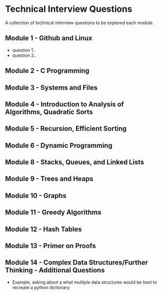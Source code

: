 # Technical Interview Questions

A collection of technical interview questions to be explored each module. 

## Module 1 - Github and Linux

* question 1..
* question 2..

## Module 2 - C Programming

## Module 3 - Systems and Files

## Module 4 - Introduction to Analysis of Algorithms, Quadratic Sorts

## Module 5 - Recursion, Efficient Sorting  

## Module 6 - Dynamic Programming

## Module 8 - Stacks, Queues, and Linked Lists

## Module 9 - Trees and Heaps

## Module 10 - Graphs

## Module 11 - Greedy Algorithms 

## Module 12 - Hash Tables

## Module 13 - Primer on Proofs

## Module 14 - Complex Data Structures/Further Thinking - Additional Questions

* Example, asking about a what multiple data structures would be best to recreate a python dictionary